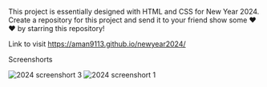 This project is essentially designed with HTML and CSS for New Year 2024. Create a repository for this project and send it to your friend
show some ❤❤ by starring this repository!


Link to visit https://aman9113.github.io/newyear2024/

Screenshorts 

![2024 screenshort 3](https://github.com/aman9113/newyear2024/assets/92121302/bcd263a6-e2e8-4ecd-b073-c47cdd27485d)
![2024 screenshort 1](https://github.com/aman9113/newyear2024/assets/92121302/15d4f44d-645c-4422-bd6d-f0f0bfecb218)
